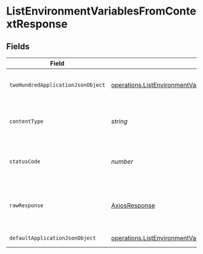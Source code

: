 # ListEnvironmentVariablesFromContextResponse


## Fields

| Field                                                                                                                                                  | Type                                                                                                                                                   | Required                                                                                                                                               | Description                                                                                                                                            |
| ------------------------------------------------------------------------------------------------------------------------------------------------------ | ------------------------------------------------------------------------------------------------------------------------------------------------------ | ------------------------------------------------------------------------------------------------------------------------------------------------------ | ------------------------------------------------------------------------------------------------------------------------------------------------------ |
| `twoHundredApplicationJsonObject`                                                                                                                      | [operations.ListEnvironmentVariablesFromContextResponseBody](../../models/operations/listenvironmentvariablesfromcontextresponsebody.md)               | :heavy_minus_sign:                                                                                                                                     | A paginated list of environment variables                                                                                                              |
| `contentType`                                                                                                                                          | *string*                                                                                                                                               | :heavy_check_mark:                                                                                                                                     | HTTP response content type for this operation                                                                                                          |
| `statusCode`                                                                                                                                           | *number*                                                                                                                                               | :heavy_check_mark:                                                                                                                                     | HTTP response status code for this operation                                                                                                           |
| `rawResponse`                                                                                                                                          | [AxiosResponse](https://axios-http.com/docs/res_schema)                                                                                                | :heavy_minus_sign:                                                                                                                                     | Raw HTTP response; suitable for custom response parsing                                                                                                |
| `defaultApplicationJsonObject`                                                                                                                         | [operations.ListEnvironmentVariablesFromContextContextResponseBody](../../models/operations/listenvironmentvariablesfromcontextcontextresponsebody.md) | :heavy_minus_sign:                                                                                                                                     | Error response.                                                                                                                                        |